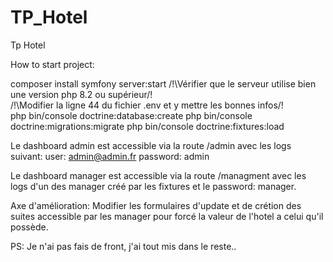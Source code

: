 # TP_Hotel
Tp Hotel

How to start project:

composer install
symfony server:start
/!\Vérifier que le serveur utilise bien une version php 8.2 ou supérieur/!\
/!\Modifier la ligne 44 du fichier .env et y mettre les bonnes infos/!\
php bin/console doctrine:database:create
php bin/console doctrine:migrations:migrate
php bin/console doctrine:fixtures:load


Le dashboard admin est accessible via la route /admin avec les logs suivant:
user: admin@admin.fr
password: admin

Le dashboard manager est accessible via la route /managment avec les logs d'un des manager créé par les fixtures et le password: manager.

Axe d'amélioration: Modifier les formulaires d'update et de crétion des suites accessible par les manager pour forcé la valeur de l'hotel a celui qu'il possède.

PS: Je n'ai pas fais de front, j'ai tout mis dans le reste..